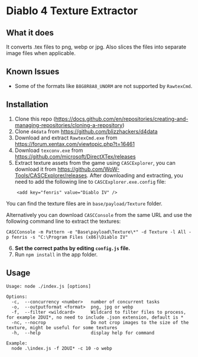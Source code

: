 # Diablo 4 Texture Extractor

## What it does

It converts .tex files to png, webp or jpg. Also slices the files into separate image files when applicable.

## Known Issues

- Some of the formats like `B8G8R8A8_UNORM` are not supported by `RawtexCmd`.

## Installation

1. Clone this repo (https://docs.github.com/en/repositories/creating-and-managing-repositories/cloning-a-repository)
2. Clone `d4data` from https://github.com/blizzhackers/d4data
3. Download and extract `RawtexCmd.exe` from https://forum.xentax.com/viewtopic.php?t=16461
4. Download `texconv.exe` from https://github.com/microsoft/DirectXTex/releases
5. Extract texture assets from the game using `CASCExplorer`, you can download it from https://github.com/WoW-Tools/CASCExplorer/releases. After downloading and extracting, you need to add the following line to `CASCExplorer.exe.config` file:

```
    <add key="fenris" value="Diablo IV" />
```

You can find the texture files are in `base/payload/Texture` folder.

Alternatively you can download `CASCConsole` from the same URL and use the following command line to extract the textures:

```
CASCConsole -m Pattern -e "Base\payload\Texture\*" -d Texture -l All -p fenris -s "C:\Program Files (x86)\Diablo IV"
```

6. **Set the correct paths by editing `config.js` file.**
7. Run `npm install` in the app folder.


## Usage

```
Usage: node ./index.js [options]

Options:
  -c,  --concurrency <number>   number of concurrent tasks
  -o,  --outputformat <format>  png, jpg or webp
  -f,  --filter <wildcard>      Wildcard to filter files to process, for example 2DUI*, no need to include .json extension, default is *
  -nc, --nocrop                 Do not crop images to the size of the texture, might be useful for some textures
  -h,  --help                   display help for command

Example:
  node .\index.js -f 2DUI* -c 10 -o webp
```